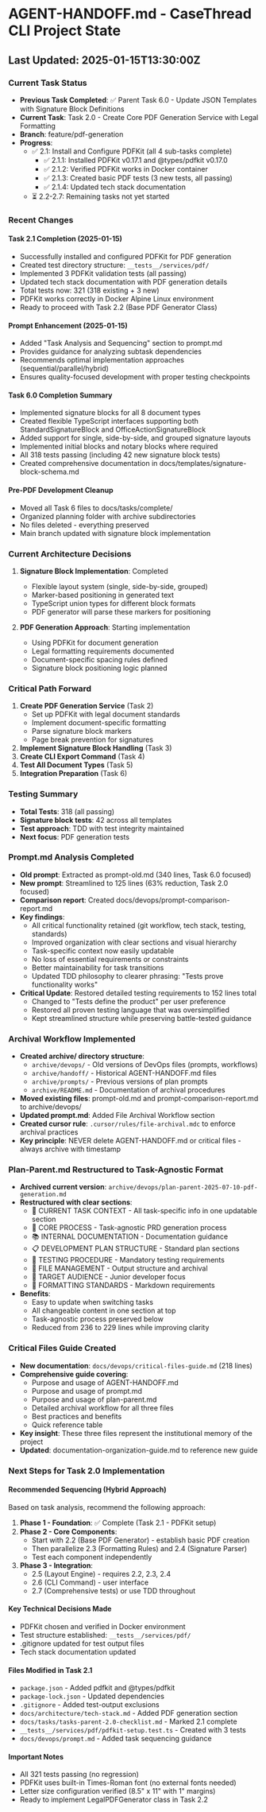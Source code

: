 # AGENT-HANDOFF.md - CaseThread CLI Project State

## Last Updated: 2025-01-15T13:30:00Z

### Current Task Status
- **Previous Task Completed**: ✅ Parent Task 6.0 - Update JSON Templates with Signature Block Definitions
- **Current Task**: Task 2.0 - Create Core PDF Generation Service with Legal Formatting
- **Branch**: feature/pdf-generation
- **Progress**: 
  - ✅ 2.1: Install and Configure PDFKit (all 4 sub-tasks complete)
    - ✅ 2.1.1: Installed PDFKit v0.17.1 and @types/pdfkit v0.17.0
    - ✅ 2.1.2: Verified PDFKit works in Docker container
    - ✅ 2.1.3: Created basic PDF tests (3 new tests, all passing)
    - ✅ 2.1.4: Updated tech stack documentation
  - ⏳ 2.2-2.7: Remaining tasks not yet started

### Recent Changes

#### Task 2.1 Completion (2025-01-15)
- Successfully installed and configured PDFKit for PDF generation
- Created test directory structure: `__tests__/services/pdf/`
- Implemented 3 PDFKit validation tests (all passing)
- Updated tech stack documentation with PDF generation details
- Total tests now: 321 (318 existing + 3 new)
- PDFKit works correctly in Docker Alpine Linux environment
- Ready to proceed with Task 2.2 (Base PDF Generator Class)

#### Prompt Enhancement (2025-01-15)
- Added "Task Analysis and Sequencing" section to prompt.md
- Provides guidance for analyzing subtask dependencies
- Recommends optimal implementation approaches (sequential/parallel/hybrid)
- Ensures quality-focused development with proper testing checkpoints

#### Task 6.0 Completion Summary
- Implemented signature blocks for all 8 document types
- Created flexible TypeScript interfaces supporting both StandardSignatureBlock and OfficeActionSignatureBlock
- Added support for single, side-by-side, and grouped signature layouts
- Implemented initial blocks and notary blocks where required
- All 318 tests passing (including 42 new signature block tests)
- Created comprehensive documentation in docs/templates/signature-block-schema.md

#### Pre-PDF Development Cleanup
- Moved all Task 6 files to docs/tasks/complete/
- Organized planning folder with archive subdirectories
- No files deleted - everything preserved
- Main branch updated with signature block implementation

### Current Architecture Decisions

1. **Signature Block Implementation**: Completed
   - Flexible layout system (single, side-by-side, grouped)
   - Marker-based positioning in generated text
   - TypeScript union types for different block formats
   - PDF generator will parse these markers for positioning

2. **PDF Generation Approach**: Starting implementation
   - Using PDFKit for document generation
   - Legal formatting requirements documented
   - Document-specific spacing rules defined
   - Signature block positioning logic planned

### Critical Path Forward

1. **Create PDF Generation Service** (Task 2)
   - Set up PDFKit with legal document standards
   - Implement document-specific formatting
   - Parse signature block markers
   - Page break prevention for signatures
2. **Implement Signature Block Handling** (Task 3)
3. **Create CLI Export Command** (Task 4)
4. **Test All Document Types** (Task 5)
5. **Integration Preparation** (Task 6)

### Testing Summary
- **Total Tests**: 318 (all passing)
- **Signature block tests**: 42 across all templates
- **Test approach**: TDD with test integrity maintained
- **Next focus**: PDF generation tests

### Prompt.md Analysis Completed
- **Old prompt**: Extracted as prompt-old.md (340 lines, Task 6.0 focused)
- **New prompt**: Streamlined to 125 lines (63% reduction, Task 2.0 focused)  
- **Comparison report**: Created docs/devops/prompt-comparison-report.md
- **Key findings**:
  - All critical functionality retained (git workflow, tech stack, testing, standards)
  - Improved organization with clear sections and visual hierarchy
  - Task-specific context now easily updatable
  - No loss of essential requirements or constraints
  - Better maintainability for task transitions
  - Updated TDD philosophy to clearer phrasing: "Tests prove functionality works"
- **Critical Update**: Restored detailed testing requirements to 152 lines total
  - Changed to "Tests define the product" per user preference
  - Restored all proven testing language that was oversimplified
  - Kept streamlined structure while preserving battle-tested guidance

### Archival Workflow Implemented
- **Created archive/ directory structure**:
  - `archive/devops/` - Old versions of DevOps files (prompts, workflows)
  - `archive/handoff/` - Historical AGENT-HANDOFF.md files  
  - `archive/prompts/` - Previous versions of plan prompts
  - `archive/README.md` - Documentation of archival procedures
- **Moved existing files**: prompt-old.md and prompt-comparison-report.md to archive/devops/
- **Updated prompt.md**: Added File Archival Workflow section
- **Created cursor rule**: `.cursor/rules/file-archival.mdc` to enforce archival practices
- **Key principle**: NEVER delete AGENT-HANDOFF.md or critical files - always archive with timestamp

### Plan-Parent.md Restructured to Task-Agnostic Format
- **Archived current version**: `archive/devops/plan-parent-2025-07-10-pdf-generation.md`
- **Restructured with clear sections**:
  - 🎯 CURRENT TASK CONTEXT - All task-specific info in one updatable section
  - 🔧 CORE PROCESS - Task-agnostic PRD generation process
  - 📚 INTERNAL DOCUMENTATION - Documentation guidance
  - 📋 DEVELOPMENT PLAN STRUCTURE - Standard plan sections
  - 🧪 TESTING PROCEDURE - Mandatory testing requirements
  - 📁 FILE MANAGEMENT - Output structure and archival
  - 🎯 TARGET AUDIENCE - Junior developer focus
  - 📝 FORMATTING STANDARDS - Markdown requirements
- **Benefits**: 
  - Easy to update when switching tasks
  - All changeable content in one section at top
  - Task-agnostic process preserved below
  - Reduced from 236 to 229 lines while improving clarity

### Critical Files Guide Created
- **New documentation**: `docs/devops/critical-files-guide.md` (218 lines)
- **Comprehensive guide covering**:
  - Purpose and usage of AGENT-HANDOFF.md
  - Purpose and usage of prompt.md
  - Purpose and usage of plan-parent.md
  - Detailed archival workflow for all three files
  - Best practices and benefits
  - Quick reference table
- **Key insight**: These three files represent the institutional memory of the project
- **Updated**: documentation-organization-guide.md to reference new guide

### Next Steps for Task 2.0 Implementation

#### Recommended Sequencing (Hybrid Approach)
Based on task analysis, recommend the following approach:
1. **Phase 1 - Foundation**: ✅ Complete (Task 2.1 - PDFKit setup)
2. **Phase 2 - Core Components**:
   - Start with 2.2 (Base PDF Generator) - establish basic PDF creation
   - Then parallelize 2.3 (Formatting Rules) and 2.4 (Signature Parser)
   - Test each component independently
3. **Phase 3 - Integration**: 
   - 2.5 (Layout Engine) - requires 2.2, 2.3, 2.4
   - 2.6 (CLI Command) - user interface
   - 2.7 (Comprehensive tests) or use TDD throughout

#### Key Technical Decisions Made
- PDFKit chosen and verified in Docker environment
- Test structure established: `__tests__/services/pdf/`
- .gitignore updated for test output files
- Tech stack documentation updated

#### Files Modified in Task 2.1
- `package.json` - Added pdfkit and @types/pdfkit
- `package-lock.json` - Updated dependencies
- `.gitignore` - Added test-output exclusions
- `docs/architecture/tech-stack.md` - Added PDF generation section
- `docs/tasks/tasks-parent-2.0-checklist.md` - Marked 2.1 complete
- `__tests__/services/pdf/pdfkit-setup.test.ts` - Created with 3 tests
- `docs/devops/prompt.md` - Added task sequencing guidance

#### Important Notes
- All 321 tests passing (no regression)
- PDFKit uses built-in Times-Roman font (no external fonts needed)
- Letter size configuration verified (8.5" x 11" with 1" margins)
- Ready to implement LegalPDFGenerator class in Task 2.2 